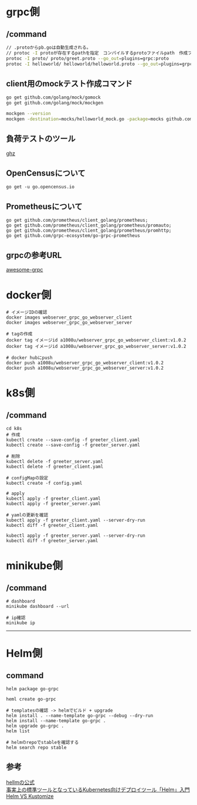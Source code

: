 # grpc側  
## /command
```zsh
// .protoからpb.goは自動生成される。
// protoc -I protoが存在するpathを指定　コンパイルするprotoファイルpath　作成ファイルの置き場を指定
protoc -I proto/ proto/greet.proto --go_out=plugins=grpc:proto
protoc -I helloworld/ helloworld/helloworld.proto --go_out=plugins=grpc:helloworld
```

## client用のmockテスト作成コマンド
```sh
go get github.com/golang/mock/gomock
go get github.com/golang/mock/mockgen

mockgen --version
mockgen -destination=mocks/helloworld_mock.go -package=mocks github.com/a1008u/go-grpc/helloworld GreeterClient 
```

## 負荷テストのツール
[ghz](https://ghz.sh/)

## OpenCensusについて
```shell script
go get -u go.opencensus.io
```

## Prometheusについて
```shell script
go get github.com/prometheus/client_golang/prometheus;
go get github.com/prometheus/client_golang/prometheus/promauto;
go get github.com/prometheus/client_golang/prometheus/promhttp;
go get github.com/grpc-ecosystem/go-grpc-prometheus
```

## grpcの参考URL
[awesome-grpc](https://github.com/grpc-ecosystem/awesome-grpc)

# docker側
```docker
# イメージIDの確認
docker images webserver_grpc_go_webserver_client
docker images webserver_grpc_go_webserver_server

# tagの作成
docker tag イメージid a1008u/webserver_grpc_go_webserver_client:v1.0.2
docker tag イメージid a1008u/webserver_grpc_go_webserver_server:v1.0.2

# docker hubにpush
docker push a1008u/webserver_grpc_go_webserver_client:v1.0.2
docker push a1008u/webserver_grpc_go_webserver_server:v1.0.2
```



# k8s側  
## /command
```k8s
cd k8s
# 作成
kubectl create --save-config -f greeter_client.yaml
kubectl create --save-config -f greeter_server.yaml

# 削除
kubectl delete -f greeter_server.yaml
kubectl delete -f greeter_client.yaml

# configMapの設定
kubectl create -f config.yaml 

# apply
kubectl apply -f greeter_client.yaml
kubectl apply -f greeter_server.yaml

# yamlの更新を確認
kubectl apply -f greeter_client.yaml --server-dry-run
kubectl diff -f greeter_client.yaml

kubectl apply -f greeter_server.yaml --server-dry-run
kubectl diff -f greeter_server.yaml
```


# minikube側  
## /command
```minikube
# dashboard
minikube dashboard --url

# ip確認
minikube ip
```

---

# Helm側
## command
```helm
helm package go-grpc

heml create go-grpc

# templatesの確認 -> helmでビルド + upgrade
helm install . --name-template go-grpc --debug --dry-run
helm install --name-template go-grpc .
helm upgrade go-grpc .
helm list 

# helmのrepoでstableを確認する
helm search repo stable

```

## 参考
[hellmの公式](https://helm.sh/)  
[事実上の標準ツールとなっているKubernetes向けデプロイツール「Helm」入門](https://knowledge.sakura.ad.jp/23603/)  
[Helm VS Kustomize](https://qiita.com/ttr_tkmkb/items/638ad7acbc3b6fa537df)
